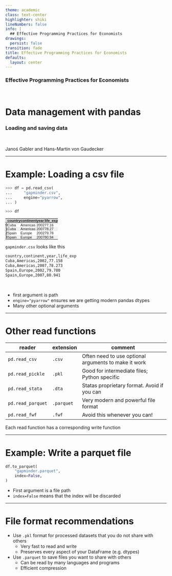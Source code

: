 ```yaml
---
theme: academic
class: text-center
highlighter: shiki
lineNumbers: false
info: |
  ## Effective Programming Practices for Economists
drawings:
  persist: false
transition: fade
title: Effective Programming Practices for Economists
defaults:
  layout: center
---
```


### Effective Programming Practices for Economists

<br>

# Data management with pandas

### Loading and saving data

<br>


Janoś Gabler and Hans-Martin von Gaudecker






---

# Example: Loading a csv file

<div class="grid grid-cols-2 gap-12">
<div>


```python
>>> df = pd.read_csv(
...     "gapminder.csv",
...     engine="pyarrow",
... )

>>> df
```

<style type="text/css">
#T_bb5b5   {
  margin: 0;
  font-family: "Helvetica", "Helvetica", sans-serif;
  border-collapse: collapse;
  border: none;
  font-size: 80%;
}
#T_bb5b5 thead {
  background-color: #D3D3D3;
}
#T_bb5b5 tbody tr:nth-child(even) {
  background-color: #f1f1f1;
}
#T_bb5b5 tbody tr:nth-child(odd) {
  background-color: #fff;
}
#T_bb5b5 td {
  padding: 0em;
}
#T_bb5b5 th {
  font-weight: bold;
  text-align: left;
  padding: 0em;
}
#T_bb5b5 caption {
  caption-side: bottom;
}
</style>
<table id="T_bb5b5">
  <thead>
    <tr>
      <th class="blank level0" >&nbsp;</th>
      <th id="T_bb5b5_level0_col0" class="col_heading level0 col0" >country</th>
      <th id="T_bb5b5_level0_col1" class="col_heading level0 col1" >continent</th>
      <th id="T_bb5b5_level0_col2" class="col_heading level0 col2" >year</th>
      <th id="T_bb5b5_level0_col3" class="col_heading level0 col3" >life_exp</th>
    </tr>
  </thead>
  <tbody>
    <tr>
      <th id="T_bb5b5_level0_row0" class="row_heading level0 row0" >0</th>
      <td id="T_bb5b5_row0_col0" class="data row0 col0" >Cuba</td>
      <td id="T_bb5b5_row0_col1" class="data row0 col1" >Americas</td>
      <td id="T_bb5b5_row0_col2" class="data row0 col2" >2002</td>
      <td id="T_bb5b5_row0_col3" class="data row0 col3" >77.16</td>
    </tr>
    <tr>
      <th id="T_bb5b5_level0_row1" class="row_heading level0 row1" >1</th>
      <td id="T_bb5b5_row1_col0" class="data row1 col0" >Cuba</td>
      <td id="T_bb5b5_row1_col1" class="data row1 col1" >Americas</td>
      <td id="T_bb5b5_row1_col2" class="data row1 col2" >2007</td>
      <td id="T_bb5b5_row1_col3" class="data row1 col3" >78.27</td>
    </tr>
    <tr>
      <th id="T_bb5b5_level0_row2" class="row_heading level0 row2" >2</th>
      <td id="T_bb5b5_row2_col0" class="data row2 col0" >Spain</td>
      <td id="T_bb5b5_row2_col1" class="data row2 col1" >Europe</td>
      <td id="T_bb5b5_row2_col2" class="data row2 col2" >2002</td>
      <td id="T_bb5b5_row2_col3" class="data row2 col3" >79.78</td>
    </tr>
    <tr>
      <th id="T_bb5b5_level0_row3" class="row_heading level0 row3" >3</th>
      <td id="T_bb5b5_row3_col0" class="data row3 col0" >Spain</td>
      <td id="T_bb5b5_row3_col1" class="data row3 col1" >Europe</td>
      <td id="T_bb5b5_row3_col2" class="data row3 col2" >2007</td>
      <td id="T_bb5b5_row3_col3" class="data row3 col3" >80.94</td>
    </tr>
  </tbody>
</table>



</div>
<div>

`gapminder.csv` looks like this

```txt
country,continent,year,life_exp
Cuba,Americas,2002,77.158
Cuba,Americas,2007,78.273
Spain,Europe,2002,79.780
Spain,Europe,2007,80.941
```

<br/>

- first argument is path
- `engine="pyarrow"` ensures we are getting modern pandas dtypes
- Many other optional arguments

</div>
</div>



---

# Other read functions

| reader           | extension  | comment                                               |
| -----------------|------------|-------------------------------------------------------|
| `pd.read_csv`    | `.csv`     | Often need to use optional arguments to make it work  |
| `pd.read_pickle` | `.pkl`     | Good for intermediate files; Python specific          |
| `pd.read_stata`  | `.dta`     | Statas proprietary format. Avoid if you can           |
| `pd.read_parquet`| `.parquet` | Very modern and powerful file format                  |
| `pd.read_fwf`    | `.fwf`     | Avoid this whenever you can!                          |

Each read function has a corresponding write function

---

# Example: Write a parquet file

<div class="grid grid-cols-2 gap-4">
<div>

```python
df.to_parquet(
    "gapminder.parquet",
    index=False,
)
```

</div>
<div>

- First argument is a file path
- `index=False` means that the index will be discarded


</div>
</div>


---

# File format recommendations

- Use `.pkl` format for processed datasets that you do not share with others
  - Very fast to read and write
  - Preserves every aspect of your DataFrame (e.g. dtypes)
- Use `.parquet` to save files you want to share with others
  - Can be read by many languages and programs
  - Efficient compression
